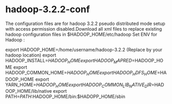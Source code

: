 # hadoop-3.2.2-conf
The configuration files are for hadoop 3.2.2 pseudo distributed mode setup with access permission disabled.Download all xml files to replace existing hadoop configuration files in $HADOOP_HOME/etc/hadoop
Set ENV for Hadoop :

export HADOOP_HOME=/home/username/hadoop-3.2.2  (Replace by your hadoop location)
export HADOOP_INSTALL=$HADOOP_HOME
export HADOOP_MAPRED=$HADOOP_HOME
export HADOOP_COMMON_HOME=$HADOOP_HOME
export HADOOP_HDFS_HOME=$HADOOP_HOME
export YARN_HOME=$HADOOP_HOME
export HADOOP_COMMON_LIB_NATIVE_DIR=$HADOOP_HOME/lib/native
export PATH=$PATH:$HADOOP_HOME/bin:$HADOPP_HOME/sbin


